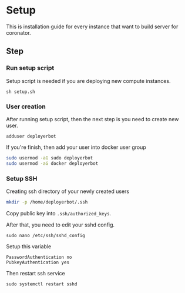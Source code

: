 # Setup

This is installation guide for every instance that want to build server for coronator.

## Step

### Run setup script

Setup script is needed if you are deploying new compute instances.

```
sh setup.sh
```

### User creation

After running setup script, then the next step is you need to create new user.

```
adduser deployerbot
```

If you're finish, then add your user into docker user group

```bash
sudo usermod -aG sudo deployerbot
sudo usermod -aG docker deployerbot
```

### Setup SSH

Creating ssh directory of your newly created users

```bash
mkdir -p /home/deployerbot/.ssh
```

Copy public key into `.ssh/authorized_keys`.

After that, you need to edit your sshd config.

```
sudo nano /etc/ssh/sshd_config
```

Setup this variable

```
PasswordAuthentication no
PubkeyAuthentication yes
```

Then restart ssh service

```
sudo systemctl restart sshd
```

